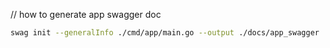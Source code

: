 // how to generate app swagger doc 
```bash
swag init --generalInfo ./cmd/app/main.go --output ./docs/app_swagger
```